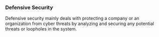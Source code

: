 ### Defensive Security

Defensive security mainly deals with protecting a company or an organization from cyber threats by analyzing and securing any potential threats or loopholes in the system.

